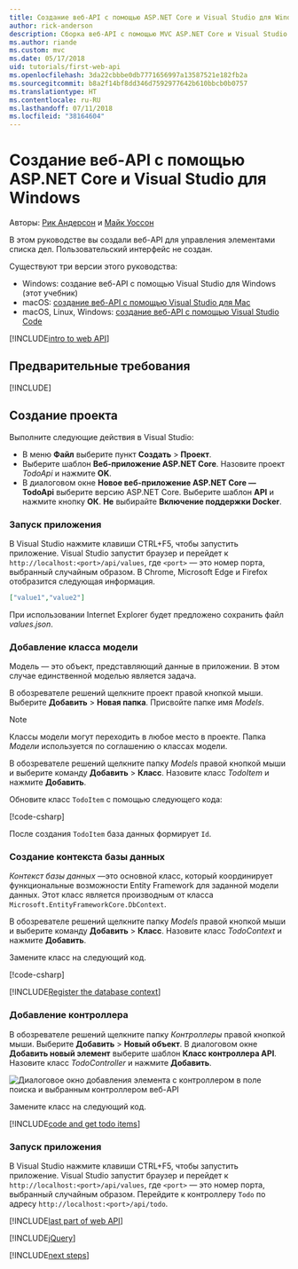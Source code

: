 ```yaml
---
title: Создание веб-API с помощью ASP.NET Core и Visual Studio для Windows
author: rick-anderson
description: Сборка веб-API с помощью MVC ASP.NET Core и Visual Studio для Windows
ms.author: riande
ms.custom: mvc
ms.date: 05/17/2018
uid: tutorials/first-web-api
ms.openlocfilehash: 3da22cbbbe0db7771656997a13587521e182fb2a
ms.sourcegitcommit: b8a2f14bf8dd346d7592977642b610bbcb0b0757
ms.translationtype: HT
ms.contentlocale: ru-RU
ms.lasthandoff: 07/11/2018
ms.locfileid: "38164604"
---
```

# <a name="create-a-web-api-with-aspnet-core-and-visual-studio-for-windows"></a>Создание веб-API с помощью ASP.NET Core и Visual Studio для Windows

Авторы: [Рик Андерсон](https://twitter.com/RickAndMSFT) и [Майк Уоссон](https://github.com/mikewasson)

В этом руководстве вы создали веб-API для управления элементами списка дел. Пользовательский интерфейс не создан.

Существуют три версии этого руководства:

* Windows: создание веб-API с помощью Visual Studio для Windows (этот учебник)
* macOS: [создание веб-API с помощью Visual Studio для Mac](xref:tutorials/first-web-api-mac)
* macOS, Linux, Windows: [создание веб-API с помощью Visual Studio Code](xref:tutorials/web-api-vsc)

<!-- WARNING: The code AND images in this doc are used by uid: tutorials/web-api-vsc, tutorials/first-web-api-mac and tutorials/first-web-api. If you change any code/images in this tutorial, update uid: tutorials/web-api-vsc -->

[!INCLUDE[intro to web API](../includes/webApi/intro.md)]

## <a name="prerequisites"></a>Предварительные требования

[!INCLUDE[](~/includes/net-core-prereqs-windows.md)]

## <a name="create-the-project"></a>Создание проекта

Выполните следующие действия в Visual Studio:

* В меню **Файл** выберите пункт **Создать** > **Проект**.
* Выберите шаблон **Веб-приложение ASP.NET Core**. Назовите проект *TodoApi* и нажмите **OK**.
* В диалоговом окне **Новое веб-приложение ASP.NET Core — TodoApi** выберите версию ASP.NET Core. Выберите шаблон **API** и нажмите кнопку **ОК**. **Не** выбирайте **Включение поддержки Docker**.

### <a name="launch-the-app"></a>Запуск приложения

В Visual Studio нажмите клавиши CTRL+F5, чтобы запустить приложение. Visual Studio запустит браузер и перейдет к `http://localhost:<port>/api/values`, где `<port>` — это номер порта, выбранный случайным образом. В Chrome, Microsoft Edge и Firefox отобразится следующая информация.

```json
["value1","value2"]
```

При использовании Internet Explorer будет предложено сохранить файл *values.json*.

### <a name="add-a-model-class"></a>Добавление класса модели

Модель — это объект, представляющий данные в приложении. В этом случае единственной моделью является задача.

В обозревателе решений щелкните проект правой кнопкой мыши. Выберите **Добавить** > **Новая папка**. Присвойте папке имя *Models*.

> [!NOTE]
> Классы модели могут переходить в любое место в проекте. Папка *Модели* используется по соглашению о классах модели.

В обозревателе решений щелкните папку *Models* правой кнопкой мыши и выберите команду **Добавить** > **Класс**. Назовите класс *TodoItem* и нажмите **Добавить**.

Обновите класс `TodoItem` с помощью следующего кода:

[!code-csharp[](first-web-api/samples/2.0/TodoApi/Models/TodoItem.cs)]

После создания `TodoItem` база данных формирует `Id`.

### <a name="create-the-database-context"></a>Создание контекста базы данных

*Контекст базы данных* —это основной класс, который координирует функциональные возможности Entity Framework для заданной модели данных. Этот класс является производным от класса `Microsoft.EntityFrameworkCore.DbContext`.

В обозревателе решений щелкните папку *Models* правой кнопкой мыши и выберите команду **Добавить** > **Класс**. Назовите класс *TodoContext* и нажмите **Добавить**.

Замените класс на следующий код.

[!code-csharp[](first-web-api/samples/2.0/TodoApi/Models/TodoContext.cs)]

[!INCLUDE[Register the database context](../includes/webApi/register_dbContext.md)]

### <a name="add-a-controller"></a>Добавление контроллера

В обозревателе решений щелкните папку *Контроллеры* правой кнопкой мыши. Выберите **Добавить** > **Новый объект**. В диалоговом окне **Добавить новый элемент** выберите шаблон **Класс контроллера API**. Назовите класс *TodoController* и нажмите **Добавить**.

![Диалоговое окно добавления элемента с контроллером в поле поиска и выбранным контроллером веб-API](first-web-api/_static/new_controller.png)

Замените класс на следующий код.

[!INCLUDE[code and get todo items](../includes/webApi/getTodoItems.md)]

### <a name="launch-the-app"></a>Запуск приложения

В Visual Studio нажмите клавиши CTRL+F5, чтобы запустить приложение. Visual Studio запустит браузер и перейдет к `http://localhost:<port>/api/values`, где `<port>` — это номер порта, выбранный случайным образом. Перейдите к контроллеру `Todo` по адресу `http://localhost:<port>/api/todo`.

[!INCLUDE[last part of web API](../includes/webApi/end.md)]

[!INCLUDE[jQuery](../includes/webApi/add-jquery.md)]

[!INCLUDE[next steps](../includes/webApi/next.md)]

